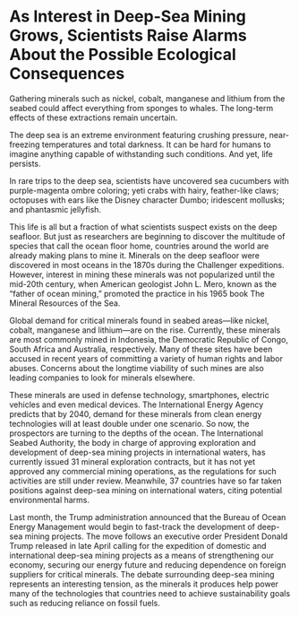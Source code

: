 # As Interest in Deep-Sea Mining Grows, Scientists Raise Alarms About the Possible Ecological Consequences

<p>Gathering minerals such as nickel, cobalt, manganese and lithium from the seabed could affect everything from sponges to whales. The long-term effects of these extractions remain uncertain.</p>

<p>The deep sea is an extreme environment featuring crushing pressure, near-freezing temperatures and total darkness. It can be hard for humans to imagine anything capable of withstanding such conditions. And yet, life persists.</p>

<p>In rare trips to the deep sea, scientists have uncovered sea cucumbers with purple-magenta ombre coloring; yeti crabs with hairy, feather-like claws; octopuses with ears like the Disney character Dumbo; iridescent mollusks; and phantasmic jellyfish.</p>

<p>This life is all but a fraction of what scientists suspect exists on the deep seafloor. But just as researchers are beginning to discover the multitude of species that call the ocean floor home, countries around the world are already making plans to mine it. Minerals on the deep seafloor were discovered in most oceans in the 1870s during the Challenger expeditions. However, interest in mining these minerals was not popularized until the mid-20th century, when American geologist John L. Mero, known as the “father of ocean mining,” promoted the practice in his 1965 book The Mineral Resources of the Sea.</p>

<p>Global demand for critical minerals found in seabed areas—like nickel, cobalt, manganese and lithium—are on the rise. Currently, these minerals are most commonly mined in Indonesia, the Democratic Republic of Congo, South Africa and Australia, respectively. Many of these sites have been accused in recent years of committing a variety of human rights and labor abuses. Concerns about the longtime viability of such mines are also leading companies to look for minerals elsewhere.</p>

<p>These minerals are used in defense technology, smartphones, electric vehicles and even medical devices. The International Energy Agency predicts that by 2040, demand for these minerals from clean energy technologies will at least double under one scenario. So now, the prospectors are turning to the depths of the ocean. The International Seabed Authority, the body in charge of approving exploration and development of deep-sea mining projects in international waters, has currently issued 31 mineral exploration contracts, but it has not yet approved any commercial mining operations, as the regulations for such activities are still under review. Meanwhile, 37 countries have so far taken positions against deep-sea mining on international waters, citing potential environmental harms.</p>

<p>Last month, the Trump administration announced that the Bureau of Ocean Energy Management would begin to fast-track the development of deep-sea mining projects. The move follows an executive order President Donald Trump released in late April calling for the expedition of domestic and international deep-sea mining projects as a means of strengthening our economy, securing our energy future and reducing dependence on foreign suppliers for critical minerals. The debate surrounding deep-sea mining represents an interesting tension, as the minerals it produces help power many of the technologies that countries need to achieve sustainability goals such as reducing reliance on fossil fuels.</p>

